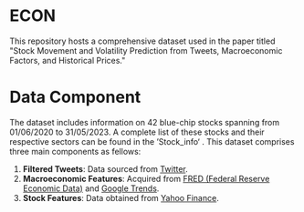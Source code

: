 # ECON 
This repository hosts a comprehensive dataset used in the paper titled "Stock Movement and Volatility Prediction from Tweets, Macroeconomic Factors, and Historical Prices."

# Data Component
The dataset includes information on 42 blue-chip stocks spanning from 01/06/2020 to 31/05/2023. A complete list of these stocks and their respective sectors can be found in the ’Stock_info‘ . This dataset comprises three main components as fellows:

1. **Filtered Tweets**: Data sourced from [Twitter](https://www.twitter.com/).
2. **Macroeconomic Features**: Acquired from [FRED (Federal Reserve Economic Data)](https://fred.stlouisfed.org/) and [Google Trends](https://trends.google.com/).
3. **Stock Features**: Data obtained from [Yahoo Finance](https://finance.yahoo.com/).

